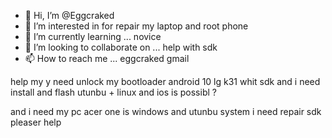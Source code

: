 - 👋 Hi, I’m @Eggcraked
- 👀 I’m interested in for repair my laptop and root phone
- 🌱 I’m currently learning ... novice 
- 💞️ I’m looking to collaborate on ... help with sdk
- 📫 How to reach me ... eggcraked gmail

<!---
Eggcraked/Eggcraked is a ✨ special ✨ repository because its `README.md` (this file) appears on your GitHub profile.
You can click the Preview link to take a look at your changes.
--->
help my y need unlock my bootloader android 10 lg k31 whit sdk
and i need install and flash utunbu + linux and ios 
 is possibl ? 

and i need my pc acer one is windows and utunbu system 
i need repair sdk pleaser help 
